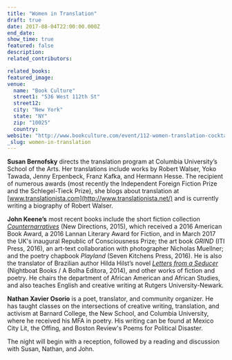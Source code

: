 ```yaml
---
title: "Women in Translation"
draft: true
date: 2017-08-04T22:00:00.000Z
end_date:
show_time: true
featured: false
description:
related_contributors:

related_books:
featured_image: 
venue:
  name: "Book Culture"
  street1: "536 West 112th St"
  street12:
  city: "New York"
  state: "NY"
  zip: "10025"
  country:
website: "http://www.bookculture.com/event/112-women-translation-cocktail-hour-susan-bernofsky-john-keene-and-nathan-xavier-osorio"
_slug: women-in-translation
---
```


**Susan Bernofsky** directs the translation program at Columbia University’s School of the Arts. Her translations include works by Robert Walser, Yoko Tawada, Jenny Erpenbeck, Franz Kafka, and Hermann Hesse. The recipient of numerous awards (most recently the Independent Foreign Fiction Prize and the Schlegel-Tieck Prize), she blogs about translation at [www.translationista.com](http://www.translationista.net/) and is currently writing a biography of Robert Walser.

**John Keene’s** most recent books include the short fiction collection [_Counternarratives_](http://www.bookculture.com/book/9780811225526) (New Directions, 2015), which received a 2016 American Book Award, a 2016 Lannan Literary Award for Fiction, and in March 2017 the UK's inaugural Republic of Consciousness Prize; the art book _GRIND_ (ITI Press, 2016), an art-text collaboration with photographer Nicholas Muellner; and the poetry chapbook _Playland_ (Seven Kitchens Press, 2016). He is also the translator of Brazilian author Hilda Hilst’s novel _[Letters from a Seducer](http://www.bookculture.com/book/9781937658151)_ (Nightboat Books / A Bolha Editora, 2014), and other works of fiction and poetry. He chairs the department of African American and African Studies, and also teaches English and creative writing at Rutgers University-Newark.

**Nathan Xavier Osorio** is a poet, translator, and community organizer. He has taught classes on the intersections of creative writing, translation, and activism at Barnard College, the New School, and Columbia University, where he received his MFA in poetry. His writing can be found at Mexico City Lit, the Offing, and Boston Review's Poems for Political Disaster.

The night will begin with a reception, followed by a reading and discussion with Susan, Nathan, and John.

